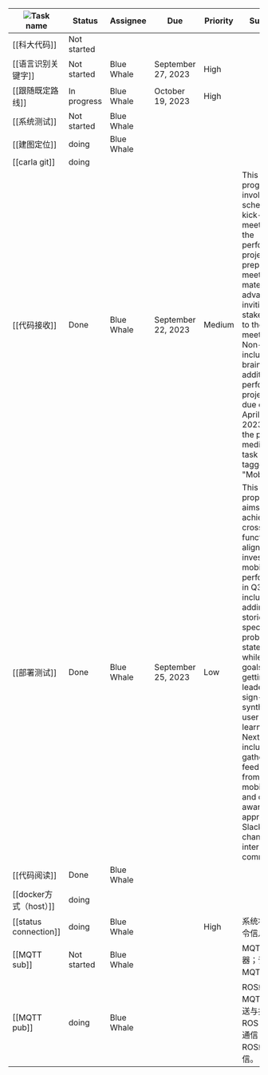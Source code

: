 |![](https://www.notion.so/icons/connecting-flight_gray.svg)Task name|Status|Assignee|Due|Priority|Summary|
|---|---|---|---|---|---|
|[[科大代码]]|Not started|||||
|[[语言识别关键字]]|Not started|Blue Whale|September 27, 2023|High||
|[[跟随既定路线]]|In progress|Blue Whale|October 19, 2023|High||
|[[系统测试]]|Not started|Blue Whale||||
|[[建图定位]]|doing|Blue Whale||||
|[[carla git]]|doing|||||
|[[代码接收]]|Done|Blue Whale|September 22, 2023|Medium|This task is in progress and involves scheduling a kick-off meeting for the performance project, preparing meeting materials in advance, and inviting all stakeholders to the meeting. Non-goals include brainstorming additional performance projects. The due date is April 26, 2023, and the priority is medium. The task is tagged as "Mobile".|
|[[部署测试]]|Done|Blue Whale|September 25, 2023|Low|This project proposal aims to achieve cross-functional alignment on investing in mobile performance in Q3. Goals include adding user stories and specific problem statements, while non-goals include getting leadership sign-off and synthesizing user research learnings. Next steps include gathering feedback from the mobile team and creating awareness in appropriate Slack channels with internal comms.|
|[[代码阅读]]|Done|Blue Whale||||
|[[docker方式（host）]]|doing|||||
|[[status connection]]|doing|Blue Whale||High|系统状态和指令信息通信|
|[[MQTT sub]]|Not started|Blue Whale|||MQTT服务器；订阅MQTT信息|
|[[MQTT pub]]|doing|Blue Whale|||ROS端的MQTT信息发送与打包；ROS-非ROS通信；ROS-ROS端到端通信。|